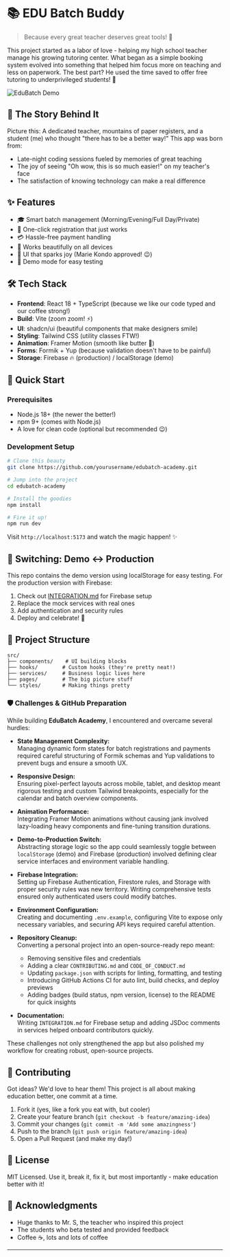 # 📚 EDU Batch Buddy

> Because every great teacher deserves great tools! 🎯

This project started as a labor of love - helping my high school teacher manage his growing tutoring center. What began as a simple booking system evolved into something that helped him focus more on teaching and less on paperwork. The best part? He used the time saved to offer free tutoring to underprivileged students! 💝

![EduBatch Demo](public/demo.gif)

## 🌟 The Story Behind It

Picture this: A dedicated teacher, mountains of paper registers, and a student (me) who thought "there has to be a better way!" This app was born from:
- Late-night coding sessions fueled by memories of great teaching
- The joy of seeing "Oh wow, this is so much easier!" on my teacher's face
- The satisfaction of knowing technology can make a real difference

## ✨ Features

- 🎓 Smart batch management (Morning/Evening/Full Day/Private)
- 📝 One-click registration that just works
- 💳 Hassle-free payment handling
- 📱 Works beautifully on all devices
- 🎨 UI that sparks joy (Marie Kondo approved! 😉)
- 🔄 Demo mode for easy testing

## 🛠️ Tech Stack

- **Frontend**: React 18 + TypeScript (because we like our code typed and our coffee strong!)
- **Build**: Vite (zoom zoom! ⚡)
- **UI**: shadcn/ui (beautiful components that make designers smile)
- **Styling**: Tailwind CSS (utility classes FTW!)
- **Animation**: Framer Motion (smooth like butter 🧈)
- **Forms**: Formik + Yup (because validation doesn't have to be painful)
- **Storage**: Firebase 🔥 (production) / localStorage (demo)

## 🚀 Quick Start

### Prerequisites

- Node.js 18+ (the newer the better!)
- npm 9+ (comes with Node.js)
- A love for clean code (optional but recommended 😉)

### Development Setup

```bash
# Clone this beauty
git clone https://github.com/yourusername/edubatch-academy.git

# Jump into the project
cd edubatch-academy

# Install the goodies
npm install

# Fire it up!
npm run dev
```

Visit `http://localhost:5173` and watch the magic happen! ✨

## 🔁 Switching: Demo ↔️ Production

This repo contains the demo version using localStorage for easy testing. For the production version with Firebase:

1. Check out [INTEGRATION.md](INTEGRATION.md) for Firebase setup
2. Replace the mock services with real ones
3. Add authentication and security rules
4. Deploy and celebrate! 🎉

## 📁 Project Structure

```
src/
├── components/    # UI building blocks
├── hooks/        # Custom hooks (they're pretty neat!)
├── services/     # Business logic lives here
├── pages/        # The big picture stuff
└── styles/       # Making things pretty
```

### 🛡️ Challenges & GitHub Preparation

While building **EduBatch Academy**, I encountered and overcame several hurdles:

- **State Management Complexity:**  
  Managing dynamic form states for batch registrations and payments required careful structuring of Formik schemas and Yup validations to prevent bugs and ensure a smooth UX.

- **Responsive Design:**  
  Ensuring pixel-perfect layouts across mobile, tablet, and desktop meant rigorous testing and custom Tailwind breakpoints, especially for the calendar and batch overview components.

- **Animation Performance:**  
  Integrating Framer Motion animations without causing jank involved lazy-loading heavy components and fine-tuning transition durations.

- **Demo-to-Production Switch:**  
  Abstracting storage logic so the app could seamlessly toggle between `localStorage` (demo) and Firebase (production) involved defining clear service interfaces and environment variable handling.

- **Firebase Integration:**  
  Setting up Firebase Authentication, Firestore rules, and Storage with proper security rules was new territory. Writing comprehensive tests ensured only authenticated users could modify batches.

- **Environment Configuration:**  
  Creating and documenting `.env.example`, configuring Vite to expose only necessary variables, and securing API keys required careful attention.

- **Repository Cleanup:**  
  Converting a personal project into an open-source-ready repo meant:
  - Removing sensitive files and credentials  
  - Adding a clear `CONTRIBUTING.md` and `CODE_OF_CONDUCT.md`  
  - Updating `package.json` with scripts for linting, formatting, and testing  
  - Introducing GitHub Actions CI for auto lint, build checks, and deploy previews  
  - Adding badges (build status, npm version, license) to the README for quick insights

- **Documentation:**  
  Writing `INTEGRATION.md` for Firebase setup and adding JSDoc comments in services helped onboard contributors quickly.

These challenges not only strengthened the app but also polished my workflow for creating robust, open-source projects.

## 🤝 Contributing

Got ideas? We'd love to hear them! This project is all about making education better, one commit at a time.

1. Fork it (yes, like a fork you eat with, but cooler)
2. Create your feature branch (`git checkout -b feature/amazing-idea`)
3. Commit your changes (`git commit -m 'Add some amazingness'`)
4. Push to the branch (`git push origin feature/amazing-idea`)
5. Open a Pull Request (and make my day!)

## 📝 License

MIT Licensed. Use it, break it, fix it, but most importantly - make education better with it!

## 💖 Acknowledgments

- Huge thanks to Mr. S, the teacher who inspired this project
- The students who beta tested and provided feedback
- Coffee ☕, lots and lots of coffee

---
